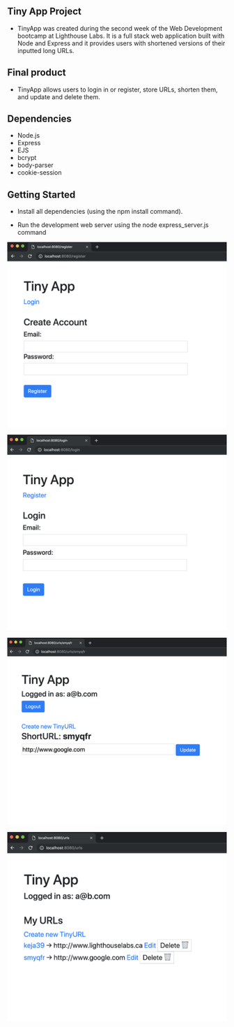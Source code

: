## Tiny App Project

- TinyApp was created during the second week of the Web Development bootcamp at Lighthouse Labs. It is a full stack web application built with Node and Express and it provides users with shortened versions of their inputted long URLs.

## Final product

- TinyApp allows users to login in or register, store URLs, shorten them, and update and delete them.

## Dependencies

- Node.js
- Express
- EJS
- bcrypt
- body-parser
- cookie-session

## Getting Started

- Install all dependencies (using the npm install command).

- Run the development web server using the node express_server.js command

!["TinyApp Login Page"](https://github.com/sahanah-ganesh/tinyapp/blob/master/Screen%20Shot%202019-04-19%20at%204.35.15%20PM.png)

!["TinyApp Register Page"](https://github.com/sahanah-ganesh/tinyapp/blob/master/Screen%20Shot%202019-04-19%20at%204.34.59%20PM.png)

!["TinyApp Create New URL Page"](https://github.com/sahanah-ganesh/tinyapp/blob/master/Screen%20Shot%202019-04-19%20at%204.36.47%20PM.png)

!["TinyApp Show URLs Page"](https://github.com/sahanah-ganesh/tinyapp/blob/master/Screen%20Shot%202019-04-19%20at%204.36.32%20PM.png)

